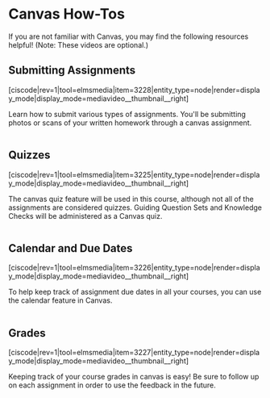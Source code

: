# Canvas How-Tos

If you are not familiar with Canvas, you may find the following resources helpful!  (Note: These videos are optional.)

## Submitting Assignments

[ciscode|rev=1|tool=elmsmedia|item=3228|entity_type=node|render=display_mode|display_mode=mediavideo__thumbnail__right]

Learn how to submit various types of assignments.  You'll be submitting photos or scans of your written homework through a canvas assignment.  

<div class="spacer" style="display:block;overflow:hidden;width:100%;"></div>

## Quizzes

[ciscode|rev=1|tool=elmsmedia|item=3225|entity_type=node|render=display_mode|display_mode=mediavideo__thumbnail__right]

The canvas quiz feature will be used in this course, although not all of the assignments are considered quizzes.  Guiding Question Sets and Knowledge Checks will be administered as a Canvas quiz.

<div class="spacer" style="display:block;overflow:hidden;width:100%;"></div>

## Calendar and Due Dates

[ciscode|rev=1|tool=elmsmedia|item=3226|entity_type=node|render=display_mode|display_mode=mediavideo__thumbnail__right]

To help keep track of assignment due dates in all your courses, you can use the calendar feature in Canvas.

<div class="spacer" style="display:block;overflow:hidden;width:100%;"></div>

## Grades

[ciscode|rev=1|tool=elmsmedia|item=3227|entity_type=node|render=display_mode|display_mode=mediavideo__thumbnail__right]

Keeping track of your course grades in canvas is easy!  Be sure to follow up on each assignment in order to use the feedback in the future.


